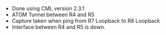 - Done using CML version 2.3.1
- ATOM Tunnel between R4 and R5
- Capture taken when ping from R7 Loopback to R8 Loopback
- Interface between R4 and R5 is down.
